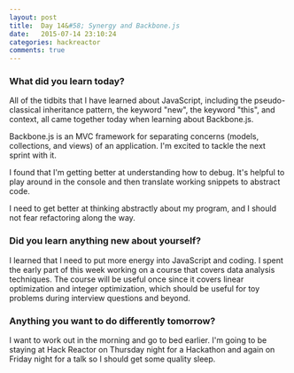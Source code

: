 ```yaml
---
layout: post
title:  Day 14&#58; Synergy and Backbone.js
date:   2015-07-14 23:10:24
categories: hackreactor
comments: true
---
```


### What did you learn today?

All of the tidbits that I have learned about JavaScript, including the pseudo-classical inheritance pattern, the keyword "new", the keyword "this", and context, all came together today when learning about Backbone.js.

Backbone.js is an MVC framework for separating concerns (models, collections, and views) of an application. I'm excited to tackle the next sprint with it.

I found that I'm getting better at understanding how to debug. It's helpful to play around in the console and then translate working snippets to abstract code.

I need to get better at thinking abstractly about my program, and I should not fear refactoring along the way.

### Did you learn anything new about yourself?

I learned that I need to put more energy into JavaScript and coding. I spent the early part of this week working on a course that covers data analysis techniques. The course will be useful once since it covers linear optimization and integer optimization, which should be useful for toy problems during interview questions and beyond.

### Anything you want to do differently tomorrow?

I want to work out in the morning and go to bed earlier. I'm going to be staying at Hack Reactor on Thursday night for a Hackathon and again on Friday night for a talk so I should get some quality sleep.
